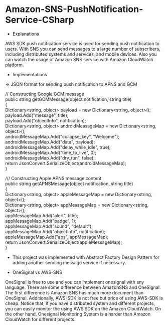 # Amazon-SNS-PushNotification-Service-CSharp

- Explanations

AWS SDK push notification service is used for sending push notification to users. With SNS you can send messages to a large number of subscribers, including distributed systems and services, and mobile devices. Also you can watch the usage of Amazon SNS service with Amazon CloudWatch platform.  

- Implementations

 => JSON format for sending push notification to APNS and GCM      
            
// Constructing Google GCM message          
public string getGCMMessage(object notification, string title)        
{        
     Dictionary<string, object> payload = new Dictionary<string, object>();                                         
     payload.Add("message", title);                   
     payload.Add("objectInfo", notification);             
     Dictionary<string, object> androidMessageMap = new Dictionary<string, object>();       
     androidMessageMap.Add("collapse_key", "Welcome");        
     androidMessageMap.Add("data", payload);              
     androidMessageMap.Add("delay_while_idle", true);      
     androidMessageMap.Add("time_to_live", 0);          
     androidMessageMap.Add("dry_run", false);            
     return JsonConvert.SerializeObject(androidMessageMap);      
}       
      
/// Constructing Apple APNS message content      
public string getAPNSMessage(object notification, string title)      
{         
     Dictionary<string, object> appleMessageMap = new Dictionary<string, object>();         
     Dictionary<string, object> appMessageMap = new Dictionary<string, object>();          
     appMessageMap.Add("alert", title);         
     appMessageMap.Add("badge", 1);         
     appMessageMap.Add("sound", "default");          
     appMessageMap.Add("objectInfo", notification);          
     appleMessageMap.Add("aps", appMessageMap);        
     return JsonConvert.SerializeObject(appleMessageMap);           
}       
          
- This project was implemented with Abstract Factory Design Pattern for adding another sending message service if necessary.
     
- OneSignal vs AWS-SNS

OneSignal is free to use and you can implement onesignal with any language. There are some difference between AmazonSNS and OneSignal. The
first difference is Amazon SNS has much more document than OneSignal. Additionally, AWS-SDK is not free but price of using AWS-SDK is cheap. Notice that, if you have distributed system and different projects, you can easily monitor the using AWS SDK on the Amazon CloudWatch. On the other hand, Onesignal Monitoring System is a harder than Amazon CloudWatch for different projects.
